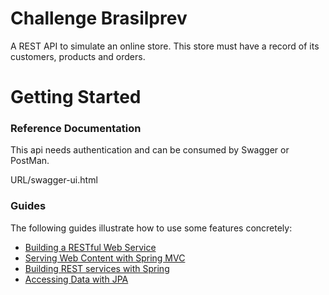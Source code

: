 # Challenge Brasilprev 
A REST API to simulate an online store.
This store must have a record of its customers, products and orders.


# Getting Started

### Reference Documentation
This api needs authentication and can be consumed by Swagger or PostMan.

URL/swagger-ui.html

### Guides
The following guides illustrate how to use some features concretely:

* [Building a RESTful Web Service](https://spring.io/guides/gs/rest-service/)
* [Serving Web Content with Spring MVC](https://spring.io/guides/gs/serving-web-content/)
* [Building REST services with Spring](https://spring.io/guides/tutorials/bookmarks/)
* [Accessing Data with JPA](https://spring.io/guides/gs/accessing-data-jpa/)

